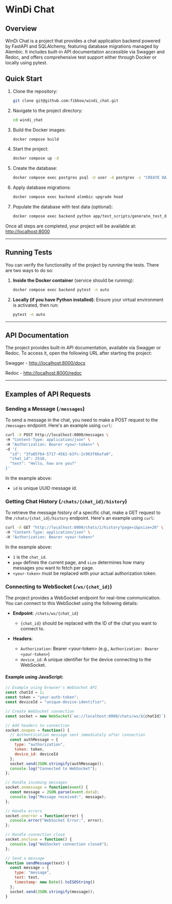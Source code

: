 # WinDi Chat

## Overview

WinDi Chat is a project that provides a chat application backend powered by FastAPI and SQLAlchemy, featuring
database migrations managed by Alembic. It includes built-in API documentation accessible via Swagger and Redoc, and
offers comprehensive test support either through Docker or locally using pytest.


## Quick Start

1. Clone the repository:
   ```bash
   git clone git@github.com:fibboo/windi_chat.git
   ```
2. Navigate to the project directory:
   ```bash
   cd windi_chat
   ```
3. Build the Docker images:
   ```bash
   docker compose build
   ```
4. Start the project:
   ```bash
   docker compose up -d
   ```
5. Create the database:
   ```bash
   docker compose exec postgres psql -U user -d postgres -c "CREATE DATABASE windi_chat;"
   ```
6. Apply database migrations:
   ```bash
   docker compose exec backend alembic upgrade head
   ```
7. Populate the database with test data (optional):
   ```bash
   docker compose exec backend python app/test_scripts/generate_test_data.py
   ```
   
Once all steps are completed, your project will be available at:  
[http://localhost:8000](http://localhost:8000)

---

## Running Tests

You can verify the functionality of the project by running the tests. There are two ways to do so:

1. **Inside the Docker container** (service should be running):
   ```bash
   docker compose exec backend pytest -n auto
   ```

2. **Locally (if you have Python installed)**:
   Ensure your virtual environment is activated, then run:
   ```bash
   pytest -n auto
   ```
   
---

## API Documentation

The project provides built-in API documentation, available via Swagger or Redoc. To access it, open the following URL after starting the project:

Swagger - [http://localhost:8000/docs](http://localhost:8000/docs)

Redoc - [http://localhost:8000/redoc](http://localhost:8000/redoc)

---

## Examples of API Requests

### Sending a Message (`/messages`)

To send a message in the chat, you need to make a POST request to the `/messages` endpoint. Here's an
example using `curl`:

```bash
curl -X POST http://localhost:8000/messages \
-H "Content-Type: application/json" \
-H "Authorization: Bearer <your-token>" \
-d '{
  "id": "3fa85f64-5717-4562-b3fc-2c963f66afa0",
  "chat_id": 2510,
  "text": "Hello, how are you?"
}'
```
In the example above:
- `id` is unique UUID message id.

### Getting Chat History (`/chats/{chat_id}/history`)

To retrieve the message history of a specific chat, make a GET request to the `/chats/{chat_id}/history` endpoint. Here's an
example using `curl`:

```bash
curl -X GET "http://localhost:8000/chats/1/history?page=1&psize=20" \
-H "Content-Type: application/json" \
-H "Authorization: Bearer <your-token>"
```

In the example above:

- `1` is the `chat_id`.
- `page` defines the current page, and `size` determines how many messages you want to fetch per page.
- `<your-token>` must be replaced with your actual authorization token.

### Connecting to WebSocket (`/ws/{chat_id}`)

The project provides a WebSocket endpoint for real-time communication. You can connect to this WebSocket using the following details:

- **Endpoint**: `/chats/ws/{chat_id}`
   - `{chat_id}` should be replaced with the ID of the chat you want to connect to.

- **Headers**:
   - `Authorization`: Bearer \<your-token\> (e.g., `Authorization: Bearer <your-token>`)
   - `device_id`: A unique identifier for the device connecting to the WebSocket.

#### Example using JavaScript:
```javascript
// Example using browser's WebSocket API
const chatId = 1;
const token = "your-auth-token";
const deviceId = "unique-device-identifier";

// Create WebSocket connection
const socket = new WebSocket(`ws://localhost:8000/chats/ws/${chatId}`);

// Add headers to connection
socket.onopen = function() {
  // Authentication message sent immediately after connection
  const authMessage = {
    type: "authorization",
    token: token,
    device_id: deviceId
  };
  socket.send(JSON.stringify(authMessage));
  console.log("Connected to WebSocket");
};

// Handle incoming messages
socket.onmessage = function(event) {
  const message = JSON.parse(event.data);
  console.log("Message received:", message);
};

// Handle errors
socket.onerror = function(error) {
  console.error("WebSocket Error:", error);
};

// Handle connection close
socket.onclose = function() {
  console.log("WebSocket connection closed");
};

// Send a message
function sendMessage(text) {
  const message = {
    type: "message",
    text: text,
    timestamp: new Date().toISOString()
  };
  socket.send(JSON.stringify(message));
}

